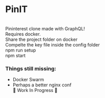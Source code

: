 # PinIT
<br/>Pininterest clone made with GraphQL! 
<br/>Requires docker. 
<br/>Share the project folder on docker
<br/>Compelte the key file inside the config folder
<br/>npm run setup 
<br/>npm start 
### Things still missing:
- Docker Swarm
- Perhaps a better nginx conf
<br/>🐳 Work In Progress 🐳

